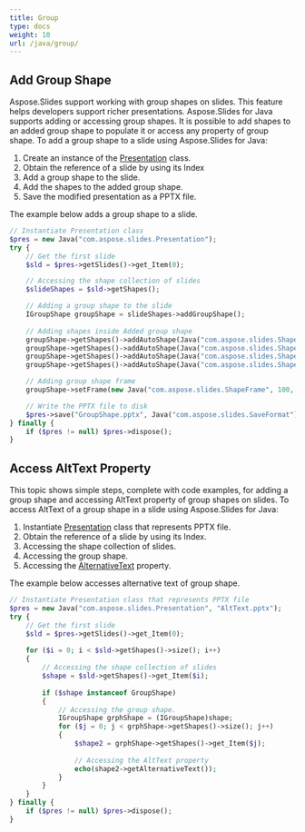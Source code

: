 ```yaml
---
title: Group
type: docs
weight: 10
url: /java/group/
---
```


## **Add Group Shape**
Aspose.Slides support working with group shapes on slides. This feature helps developers support richer presentations. Aspose.Slides for Java supports adding or accessing group shapes. It is possible to add shapes to an added group shape to populate it or access any property of group shape. To add a group shape to a slide using Aspose.Slides for Java:

1. Create an instance of the [Presentation](https://apireference.aspose.com/slides/java/com.aspose.slides/Presentation) class.
1. Obtain the reference of a slide by using its Index
1. Add a group shape to the slide.
1. Add the shapes to the added group shape.
1. Save the modified presentation as a PPTX file.

The example below adds a group shape to a slide.

```php
// Instantiate Presentation class
$pres = new Java("com.aspose.slides.Presentation");
try {
    // Get the first slide
    $sld = $pres->getSlides()->get_Item(0);

    // Accessing the shape collection of slides
    $slideShapes = $sld->getShapes();

    // Adding a group shape to the slide
    IGroupShape groupShape = slideShapes->addGroupShape();
    
    // Adding shapes inside Added group shape
    groupShape->getShapes()->addAutoShape(Java("com.aspose.slides.ShapeType")->Rectangle, 300, 100, 100, 100);
    groupShape->getShapes()->addAutoShape(Java("com.aspose.slides.ShapeType")->Rectangle, 500, 100, 100, 100);
    groupShape->getShapes()->addAutoShape(Java("com.aspose.slides.ShapeType")->Rectangle, 300, 300, 100, 100);
    groupShape->getShapes()->addAutoShape(Java("com.aspose.slides.ShapeType")->Rectangle, 500, 300, 100, 100);

    // Adding group shape frame
    groupShape->setFrame(new Java("com.aspose.slides.ShapeFrame", 100, 300, 500, 40, Java("com.aspose.slides.NullableBool")->False, Java("com.aspose.slides.NullableBool")->False, 0));

    // Write the PPTX file to disk
    $pres->save("GroupShape.pptx", Java("com.aspose.slides.SaveFormat")->Pptx);
} finally {
    if ($pres != null) $pres->dispose();
}
```

## **Access AltText Property**
This topic shows simple steps, complete with code examples, for adding a group shape and accessing AltText property of group shapes on slides. To access AltText of a group shape in a slide using Aspose.Slides for Java:

1. Instantiate [Presentation](https://apireference.aspose.com/slides/java/com.aspose.slides/Presentation) class that represents PPTX file.
1. Obtain the reference of a slide by using its Index.
1. Accessing the shape collection of slides.
1. Accessing the group shape.
1. Accessing the [AlternativeText](https://apireference.aspose.com/slides/java/com.aspose.slides/IShape#getAlternativeText--) property.

The example below accesses alternative text of group shape.

```php
// Instantiate Presentation class that represents PPTX file
$pres = new Java("com.aspose.slides.Presentation", "AltText.pptx");
try {
    // Get the first slide
    $sld = $pres->getSlides()->get_Item(0);
    
    for ($i = 0; i < $sld->getShapes()->size(); i++)
    {
        // Accessing the shape collection of slides
        $shape = $sld->getShapes()->get_Item($i);
    
        if ($shape instanceof GroupShape)
        {
            // Accessing the group shape.
            IGroupShape grphShape = (IGroupShape)shape;
            for ($j = 0; j < grphShape->getShapes()->size(); j++)
            {
                $shape2 = grphShape->getShapes()->get_Item($j);
                
                // Accessing the AltText property
                echo(shape2->getAlternativeText());
            }
        }
    }
} finally {
    if ($pres != null) $pres->dispose();
}
```